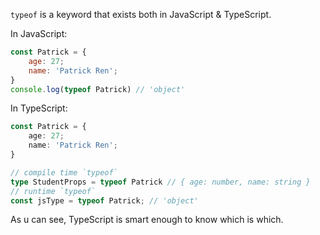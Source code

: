 `typeof` is a keyword that exists both in JavaScript & TypeScript.

In JavaScript:

```js
const Patrick = {
    age: 27;
    name: 'Patrick Ren';
}
console.log(typeof Patrick) // 'object'
```

In TypeScript:

```ts
const Patrick = {
    age: 27;
    name: 'Patrick Ren';
}

// compile time `typeof`
type StudentProps = typeof Patrick // { age: number, name: string }
// runtime `typeof`
const jsType = typeof Patrick; // 'object'
```

As u can see, TypeScript is smart enough to know which is which.